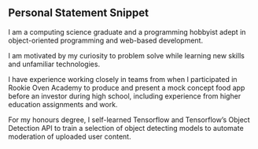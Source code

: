 ## Personal Statement Snippet

I am a computing science graduate and a programming
hobbyist adept in object-oriented programming and
web-based development. 

I am motivated by my curiosity to
problem solve while learning new skills and unfamiliar
technologies. 

I have experience working closely in teams
from when I participated in Rookie Oven Academy to
produce and present a mock concept food app before an
investor during high school, including experience from
higher education assignments and work. 

For my honours degree, I self-learned Tensorflow and Tensorflow’s Object
Detection API to train a selection of object detecting models
to automate moderation of uploaded user content.

